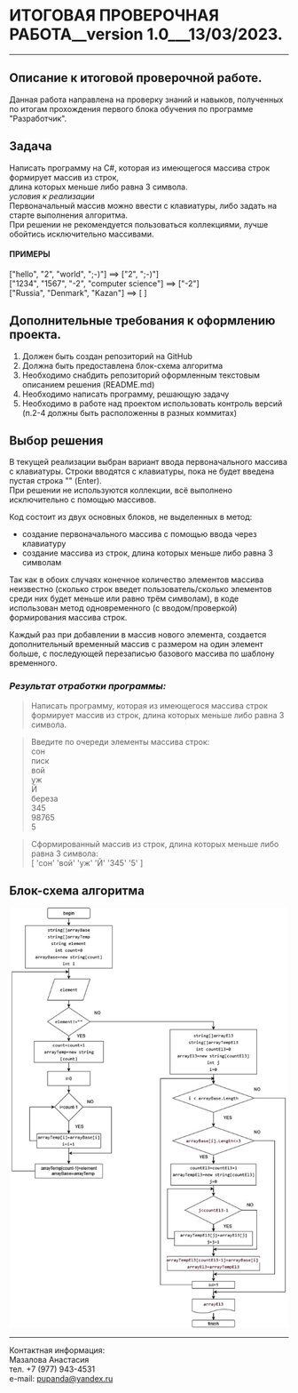 # ИТОГОВАЯ ПРОВЕРОЧНАЯ РАБОТА__version 1.0___13/03/2023.
********************************************************  

## Описание к итоговой проверочной работе.  

Данная работа направлена на проверку знаний и навыков, полученных по итогам прохождения
первого блока обучения по программе "Разработчик".

## Задача
Написать программу на C#, которая из имеющегося массива строк формирует массив из строк,  
длина которых меньше либо равна 3 символа.  
*условия к реализации*  
Первоначальный массив можно ввести с клавиатуры, либо задать на старте выполнения алгоритма.  
При решении не рекомендуется пользоваться коллекциями, лучше обойтись исключительно массивами.

#### ПРИМЕРЫ  

["hello", "2", "world", ";-)"]  ==>  ["2", ";-)"]  
["1234", "1567", "-2", "computer science"]  ==>  ["-2"]  
["Russia", "Denmark", "Kazan"]  ==>  [ ]  

## Дополнительные требования к оформлению проекта.  

1. Должен быть создан репозиторий на GitHub  
2. Должна быть предоставлена блок-схема алгоритма  
3. Необходимо снабдить репозиторий оформленным текстовым описанием решения  (README.md)
4. Необходимо написать программу, решающую задачу
5. Необходимо в работе над проектом использовать контроль версий (п.2-4 должны быть расположенны в разных коммитах)

## Выбор решения   

В текущей реализации выбран вариант ввода первоначального массива с клавиатуры. 
Строки вводятся с клавиатуры, пока не будет введена пустая строка "" (Enter).   
При решении не используются коллекции, всё выполнено исключительно с помощью массивов.  

Код состоит из двух основных блоков, не выделенных в метод:  
* создание первоначального массива с помощью ввода через клавиатуру  
* создание массива из строк, длина которых меньше либо равна 3 символам

Так как в обоих случаях конечное количество элементов массива неизвестно (сколько строк введет пользователь/сколько элементов среди них будет меньше или равно трём символам), в коде использован метод одновременного (с вводом/проверкой) формирования массива строк.  

Каждый раз при добавлении в массив нового элемента, создается дополнительный временный массив с размером на один элемент больше, с последующей перезаписью базового массива по шаблону временного.  

### _Результат отработки программы:_

> Написать программу, которая из имеющегося массива строк формирует массив из строк, длина которых меньше либо равна 3 символа.  

> Введите по очереди элементы массива строк:  
сон  
писк  
вой  
уж  
Й  
береза  
345  
98765  
5  

> Сформированный массив из строк, длина которых меньше либо равна 3 символа:  
[    'сон'      'вой'      'уж'      'Й'      '345'      '5'   ]

## Блок-схема алгоритма

![](BlockDiagram.jpg)


******************************************  
Контактная информация:   
Мазалова Анастасия  
тел. +7 (977) 943-4531  
e-mail: pupanda@yandex.ru


